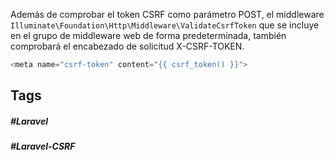 Además de comprobar el token CSRF como parámetro POST, el middleware `Illuminate\Foundation\Http\Middleware\ValidateCsrfToken` que se incluye en el grupo de middleware web de forma predeterminada, también comprobará el encabezado de solicitud X-CSRF-TOKEN.

```PHP
<meta name="csrf-token" content="{{ csrf_token() }}">
```
## Tags

##### #Laravel
##### #Laravel-CSRF